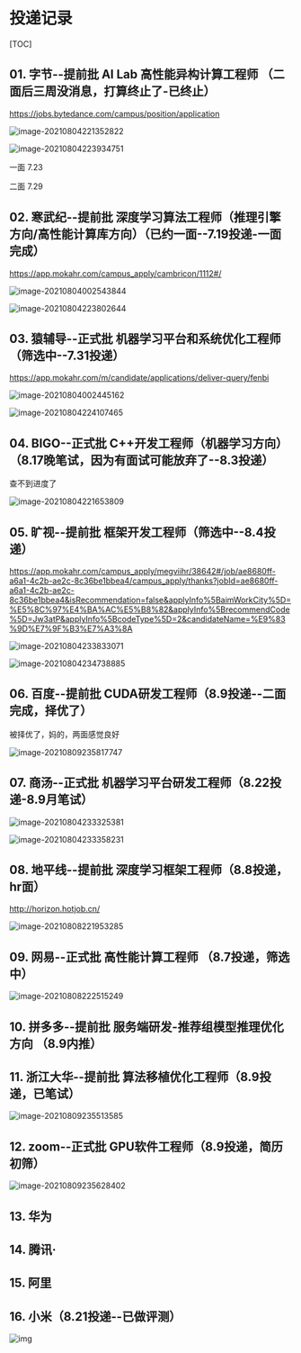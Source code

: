 # 投递记录

[TOC]



## 01. 字节--提前批   AI Lab 高性能异构计算工程师 （二面后三周没消息，打算终止了-已终止）

https://jobs.bytedance.com/campus/position/application

![image-20210804221352822](../../AppData/Roaming/Typora/typora-user-images/image-20210804221352822.png)

![image-20210804223934751](../../AppData/Roaming/Typora/typora-user-images/image-20210804223934751.png)

一面  7.23

二面  7.29

## 02. 寒武纪--提前批  深度学习算法工程师（推理引擎方向/高性能计算库方向）（已约一面--7.19投递-一面完成）

https://app.mokahr.com/campus_apply/cambricon/1112#/

![image-20210804002543844](../../AppData/Roaming/Typora/typora-user-images/image-20210804002543844.png)

![image-20210804223802644](../../AppData/Roaming/Typora/typora-user-images/image-20210804223802644.png)

## 03. 猿辅导--正式批   机器学习平台和系统优化工程师 （筛选中--7.31投递）

https://app.mokahr.com/m/candidate/applications/deliver-query/fenbi

![image-20210804002445162](../../AppData/Roaming/Typora/typora-user-images/image-20210804002445162.png)

 ![image-20210804224107465](../../AppData/Roaming/Typora/typora-user-images/image-20210804224107465.png)

## 04. BIGO--正式批  C++开发工程师（机器学习方向）（8.17晚笔试，因为有面试可能放弃了--8.3投递）

查不到进度了

![image-20210804221653809](../../AppData/Roaming/Typora/typora-user-images/image-20210804221653809.png)

## 05. 旷视--提前批  框架开发工程师（筛选中--8.4投递）

https://app.mokahr.com/campus_apply/megviihr/38642#/job/ae8680ff-a6a1-4c2b-ae2c-8c36be1bbea4/campus_apply/thanks?jobId=ae8680ff-a6a1-4c2b-ae2c-8c36be1bbea4&isRecommendation=false&applyInfo%5BaimWorkCity%5D=%E5%8C%97%E4%BA%AC%E5%B8%82&applyInfo%5BrecommendCode%5D=Jw3atP&applyInfo%5BcodeType%5D=2&candidateName=%E9%83%9D%E7%9F%B3%E7%A3%8A

![image-20210804233833071](../../AppData/Roaming/Typora/typora-user-images/image-20210804233833071.png)

![image-20210804234738885](../../AppData/Roaming/Typora/typora-user-images/image-20210804234738885.png)

## 06. 百度--提前批  CUDA研发工程师（8.9投递--二面完成，择优了）

被择优了，妈的，两面感觉良好

![image-20210809235817747](../../AppData/Roaming/Typora/typora-user-images/image-20210809235817747.png)

## 07. 商汤--正式批  机器学习平台研发工程师（8.22投递-8.9月笔试）

 ![image-20210804233325381](../../AppData/Roaming/Typora/typora-user-images/image-20210804233325381.png)

![image-20210804233358231](../../AppData/Roaming/Typora/typora-user-images/image-20210804233358231.png)

## 08. 地平线--提前批  深度学习框架工程师（8.8投递，hr面）

http://horizon.hotjob.cn/

![image-20210808221953285](../../AppData/Roaming/Typora/typora-user-images/image-20210808221953285.png)

## 09. 网易--正式批 高性能计算工程师 （8.7投递，筛选中）

![image-20210808222515249](../../AppData/Roaming/Typora/typora-user-images/image-20210808222515249.png)

## 10. 拼多多--提前批 服务端研发-推荐组模型推理优化方向 （8.9内推）

## 11. 浙江大华--提前批 算法移植优化工程师（8.9投递，已笔试）

![image-20210809235513585](../../AppData/Roaming/Typora/typora-user-images/image-20210809235513585.png)

## 12. zoom--正式批 GPU软件工程师（8.9投递，简历初筛）

![image-20210809235628402](../../AppData/Roaming/Typora/typora-user-images/image-20210809235628402.png)

## 13. 华为

## 14. 腾讯·

## 15. 阿里

## 16. 小米（8.21投递--已做评测）

![img](file:///C:\Users\HSL\AppData\Roaming\Tencent\Users\1196997465\TIM\WinTemp\RichOle\98[]S3FKQAVR6HW_J4LKBEM.png)


